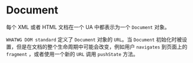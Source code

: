 # Document

每个 XML 或者 HTML 文档在一个 UA 中都表示为一个 `Document` 对象。

`WHATWG DOM standard` 定义了 `Document` 对象的 `URL`。当 `Document` 初始化时被设置，但是在文档的整个生命周期中可能会改变，例如用户 `navigates` 到页面上的 `fragment` ，或者使用一个新的 `URL` 调用 `pushState` 方法。


